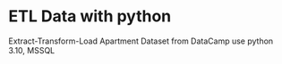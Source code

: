 # ETL Data with python
Extract-Transform-Load Apartment Dataset from DataCamp
use python 3.10, MSSQL
